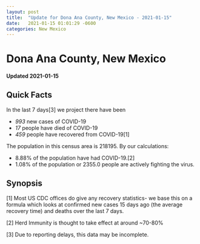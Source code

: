 ```yaml
---
layout: post
title:  "Update for Dona Ana County, New Mexico - 2021-01-15"
date:   2021-01-15 01:01:29 -0600
categories: New Mexico
---
```


# Dona Ana County, New Mexico
#### Updated 2021-01-15

## Quick Facts

In the last 7 days[3] we project there have been
- *993* new cases of COVID-19
- *17* people have died of COVID-19
- *459* people have recovered from COVID-19[1]

The population in this census area is 218195. By our calculations:
- 8.88% of the population have had COVID-19.[2]
- 1.08% of the population or 2355.0 people are actively fighting the virus.

## Synopsis




[1] Most US CDC offices do give any recovery statistics- we base this on a formula which looks at confirmed new cases
15 days ago (the average recovery time) and deaths over the last 7 days.

[2] Herd Immunity is thought to take effect at around ~70-80%

[3] Due to reporting delays, this data may be incomplete.
 
    